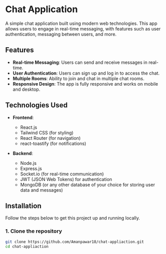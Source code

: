 # Chat Application

A simple chat application built using modern web technologies. This app allows users to engage in real-time messaging, with features such as user authentication, messaging between users, and more.

## Features

- **Real-time Messaging**: Users can send and receive messages in real-time.
- **User Authentication**: Users can sign up and log in to access the chat.
- **Multiple Rooms**: Ability to join and chat in multiple chat rooms.
- **Responsive Design**: The app is fully responsive and works on mobile and desktop.

## Technologies Used

- **Frontend**:
  - React.js
  - Tailwind CSS (for styling)
  - React Router (for navigation)
  - react-toastify (for notifications)

- **Backend**:
  - Node.js
  - Express.js
  - Socket.io (for real-time communication)
  - JWT (JSON Web Tokens) for authentication
  - MongoDB (or any other database of your choice for storing user data and messages)

## Installation

Follow the steps below to get this project up and running locally.

### 1. Clone the repository

```bash
git clone https://github.com/Amanpawar18/chat-appliaction.git
cd chat-appliaction
